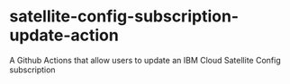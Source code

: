 # satellite-config-subscription-update-action
A Github Actions that allow users to update an IBM Cloud Satellite Config subscription
